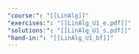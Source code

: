 ```yaml
---
"course:": "[[LinAlg]]"
"exercises:": "[[LinAlg_U1_e.pdf]]"
"solutions:": "[[LinAlg_U1_s.pdf]]"
"hand-in:": "[[LinAlg_U1_bf]]"
---
```

